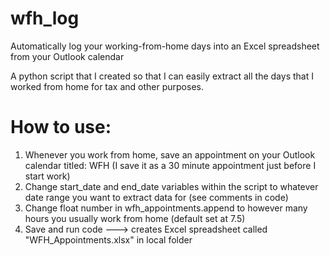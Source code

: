 # wfh_log
Automatically log your working-from-home days into an Excel spreadsheet from your Outlook calendar

A python script that I created so that I can easily extract all the days that I worked from home for tax and other purposes.

# How to use:
1. Whenever you work from home, save an appointment on your Outlook calendar titled: WFH (I save it as a 30 minute appointment just before I start work)
2. Change start_date and end_date variables within the script to whatever date range you want to extract data for (see comments in code)
3. Change float number in wfh_appointments.append to however many hours you usually work from home (default set at 7.5)
4. Save and run code ---> creates Excel spreadsheet called "WFH_Appointments.xlsx" in local folder

